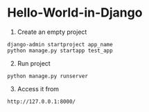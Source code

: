 # Hello-World-in-Django

1. Create an empty project
```
django-admin startproject app_name
python manage.py startapp test_app
```

2. Run project
```
python manage.py runserver
```

3. Access it from

```
http://127.0.0.1:8000/
```